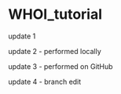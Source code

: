 # WHOI_tutorial

update 1

update 2 - performed locally

update 3 - performed on GitHub

update 4 - branch edit
